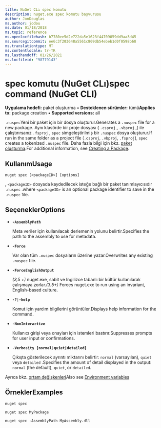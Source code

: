 ```yaml
---
title: NuGet CLı spec komutu
description: nuget.exe spec komutu başvurusu
author: JonDouglas
ms.author: jodou
ms.date: 01/18/2018
ms.topic: reference
ms.openlocfilehash: b7780ee5d2e722da5e1623f44709059dd9aa3d45
ms.sourcegitcommit: ee6c3f203648a5561c809db54ebeb1d0f0598b68
ms.translationtype: MT
ms.contentlocale: tr-TR
ms.lasthandoff: 01/26/2021
ms.locfileid: "98779143"
---
```

# <a name="spec-command-nuget-cli"></a><span data-ttu-id="d07f5-103">spec komutu (NuGet CLı)</span><span class="sxs-lookup"><span data-stu-id="d07f5-103">spec command (NuGet CLI)</span></span>

<span data-ttu-id="d07f5-104">**Uygulama hedefi:** paket oluşturma &bullet; **Desteklenen sürümler:** tümü</span><span class="sxs-lookup"><span data-stu-id="d07f5-104">**Applies to:** package creation &bullet; **Supported versions:** all</span></span>

<span data-ttu-id="d07f5-105">`.nuspec`Yeni bir paket için bir dosya oluşturur.</span><span class="sxs-lookup"><span data-stu-id="d07f5-105">Generates a `.nuspec` file for a new package.</span></span> <span data-ttu-id="d07f5-106">Aynı klasörde bir proje dosyası ( `.csproj` , `.vbproj` ,) ile çalıştırırsanız `.fsproj` , `spec` simgeleştirilmiş bir `.nuspec` dosya oluşturur.</span><span class="sxs-lookup"><span data-stu-id="d07f5-106">If run in the same folder as a project file (`.csproj`, `.vbproj`, `.fsproj`), `spec` creates a tokenized `.nuspec` file.</span></span> <span data-ttu-id="d07f5-107">Daha fazla bilgi için bkz. [paket oluşturma](../../create-packages/creating-a-package.md).</span><span class="sxs-lookup"><span data-stu-id="d07f5-107">For additional information, see [Creating a Package](../../create-packages/creating-a-package.md).</span></span>

## <a name="usage"></a><span data-ttu-id="d07f5-108">Kullanım</span><span class="sxs-lookup"><span data-stu-id="d07f5-108">Usage</span></span>

```cli
nuget spec [<packageID>] [options]
```

<span data-ttu-id="d07f5-109">, `<packageID>` dosyada kaydedilecek isteğe bağlı bir paket tanımlayıcısıdır `.nuspec` .</span><span class="sxs-lookup"><span data-stu-id="d07f5-109">where `<packageID>` is an optional package identifier to save in the `.nuspec` file.</span></span>

## <a name="options"></a><span data-ttu-id="d07f5-110">Seçenekler</span><span class="sxs-lookup"><span data-stu-id="d07f5-110">Options</span></span>

- **`-AssemblyPath`**

  <span data-ttu-id="d07f5-111">Meta veriler için kullanılacak derlemenin yolunu belirtir.</span><span class="sxs-lookup"><span data-stu-id="d07f5-111">Specifies the path to the assembly to use for metadata.</span></span>

- **`-Force`**

  <span data-ttu-id="d07f5-112">Var olan tüm `.nuspec` dosyaların üzerine yazar.</span><span class="sxs-lookup"><span data-stu-id="d07f5-112">Overwrites any existing `.nuspec` file.</span></span>


- **`-ForceEnglishOutput`**

  <span data-ttu-id="d07f5-113">*(3,5 +)* nuget.exe, sabit ve Ingilizce tabanlı bir kültür kullanılarak çalışmaya zorlar.</span><span class="sxs-lookup"><span data-stu-id="d07f5-113">*(3.5+)* Forces nuget.exe to run using an invariant, English-based culture.</span></span>

- **`-?|-help`**

  <span data-ttu-id="d07f5-114">Komut için yardım bilgilerini görüntüler.</span><span class="sxs-lookup"><span data-stu-id="d07f5-114">Displays help information for the command.</span></span>

- **`-NonInteractive`**

  <span data-ttu-id="d07f5-115">Kullanıcı girişi veya onayları için istemleri bastırır.</span><span class="sxs-lookup"><span data-stu-id="d07f5-115">Suppresses prompts for user input or confirmations.</span></span>

- **`-Verbosity [normal|quiet|detailed]`**

  <span data-ttu-id="d07f5-116">Çıkışta gösterilecek ayrıntı miktarını belirtir: `normal` (varsayılan), `quiet` veya `detailed` .</span><span class="sxs-lookup"><span data-stu-id="d07f5-116">Specifies the amount of detail displayed in the output: `normal` (the default), `quiet`, or `detailed`.</span></span>

<span data-ttu-id="d07f5-117">Ayrıca bkz. [ortam değişkenleri](cli-ref-environment-variables.md)</span><span class="sxs-lookup"><span data-stu-id="d07f5-117">Also see [Environment variables](cli-ref-environment-variables.md)</span></span>

## <a name="examples"></a><span data-ttu-id="d07f5-118">Örnekler</span><span class="sxs-lookup"><span data-stu-id="d07f5-118">Examples</span></span>

```cli
nuget spec

nuget spec MyPackage

nuget spec -AssemblyPath MyAssembly.dll
```
